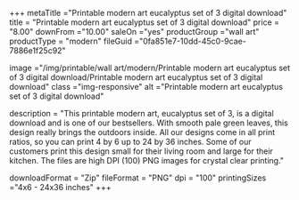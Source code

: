 +++
metaTitle ="Printable modern art eucalyptus set of 3 digital download"
title = "Printable modern art eucalyptus set of 3 digital download"
price = "8.00"
downFrom ="10.00"
saleOn ="yes"
productGroup ="wall art"
productType = "modern"
fileGuid ="0fa851e7-10dd-45c0-9cae-7886e1f25c92"

image ="/img/printable/wall art/modern/Printable modern art eucalyptus set of 3 digital download/Printable modern art eucalyptus set of 3 digital download"
class ="img-responsive"
alt ="Printable modern art eucalyptus set of 3 digital download"

description = "This printable modern art, eucalyptus set of 3, is a digital download and is one of our bestsellers. With smooth pale green leaves, this design really brings the outdoors inside. All our designs come in all print ratios, so you can print 4 by 6 up to 24 by 36 inches. Some of our customers print this design small for their living room and large for their kitchen. The files are high DPI (100) PNG images for crystal clear printing."

downloadFormat = "Zip"
fileFormat = "PNG"
dpi = "100"
printingSizes ="4x6 - 24x36 inches"
+++